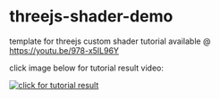 # threejs-shader-demo
template for threejs custom shader tutorial available @ https://youtu.be/978-x5IL96Y

click image below for tutorial result video:

[![click for tutorial result](https://img.youtube.com/vi/Pc_E4THIso8/0.jpg)](https://youtu.be/Pc_E4THIso8 "click for tutorial result")




